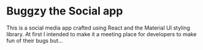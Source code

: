 # Buggzy the Social app

This is a social media app crafted using React and the Material UI styling library. At first I intended to make it a meeting place for developers to make fun of their bugs but...
